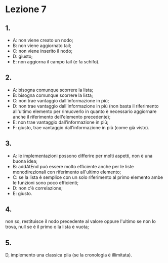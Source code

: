# Lezione 7


## 1.
- A: non viene creato un nodo;
- B: non viene aggiornato tail;
- C: non viene inserito il nodo;
- D: giusto;
- E: non aggiorna il campo tail (e fa schifo).


## 2.
- A: bisogna comunque scorrere la lista;
- B: bisogna comunque scorrere la lista;
- C: non trae vantaggio dall'informazione in più;
- D: non trae vantaggio dall'informazione in più (non basta il riferimento all'ultimo elemento per rimuoverlo in quanto è necessario aggiornare anche il riferimento dell'elemento precedente);
- E: non trae vantaggio dall'informazione in più;
- F: giusto, trae vantaggio dall'informazione in più (come già visto).


## 3.
- A: le implementazioni possono differire per molti aspetti, non è una buona idea;
- B: addAtEnd può essere molto efficiente anche per le liste monodirezionali con riferimento all'ultimo elemento;
- C: se la lista è semplice con un solo riferimento al primo elemento ambe le funzioni sono poco efficienti;
- D: non c'è correlazione;
- E: giusto.


## 4.
non so, restituisce il nodo precedente al valore oppure l'ultimo se non lo trova, null se è il primo o la lista è vuota;


## 5.
D, implemento una classica pila (se la cronologia è illimitata).
